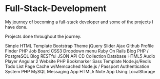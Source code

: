 # Full-Stack-Development
My journey of becoming a full-stack developer and some of the projects I have done.



Projects done throughout the journey.

 Simple HTML Template
 Bootstrap Theme
 jQuery Slider
 Ajax Github Profile Finder
 PHP Job Board
 CSS3 Dropdown menu
 Ruby On Rails Blog
 PHP / PostgreSQL Blog
 RESTful JSON API
 CD Collection Database
 HTML5 Audio Player
 Angular 2 Website
 PHP Bookmarker
 Sass Template
 Node.js/Redis Todo List
 Page Cache w/Memcached
 Node.js / Passport Authentication System
 PHP MySQL Messaging App
 HTML5 Note App Using LocalStorage
